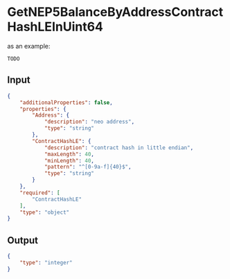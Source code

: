 # GetNEP5BalanceByAddressContractHashLEInUint64

as an example:

```
TODO
```


## Input

```json
{
    "additionalProperties": false,
    "properties": {
        "Address": {
            "description": "neo address",
            "type": "string"
        },
        "ContractHashLE": {
            "description": "contract hash in little endian",
            "maxLength": 40,
            "minLength": 40,
            "pattern": "^[0-9a-f]{40}$",
            "type": "string"
        }
    },
    "required": [
        "ContractHashLE"
    ],
    "type": "object"
}
```

## Output

```json
{
    "type": "integer"
}
```

